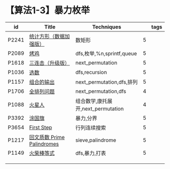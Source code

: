 # 【算法1-3】暴力枚举

| id    | Title                                                        | Techniques                         |      | tags |
| ----- | ------------------------------------------------------------ | ---------------------------------- | ---- | ---- |
| P2241 | [统计方形（数据加强版）](https://www.luogu.com.cn/problem/P2241) | 数矩形                             | 5    |      |
| P2089 | [烤鸡](https://www.luogu.com.cn/problem/P2089)               | dfs,枚举,%n,sprintf,queue          | 5    |      |
| P1618 | [三连击（升级版）](https://www.luogu.com.cn/problem/P1618)   | next_permutation                   | 5    |      |
| P1036 | [选数](https://www.luogu.com.cn/problem/P1036)               | dfs,recursion                      | 5    |      |
| P1157 | [组合的输出](https://www.luogu.com.cn/problem/P1157)         | next_permutation,dfs,排列          | 5    |      |
| P1706 | [全排列问题](https://www.luogu.com.cn/problem/P1706)         | next_permutation,dfs               | 4    |      |
| P1088 | [火星人](https://www.luogu.com.cn/problem/P1088)             | 组合数学,康托展开,next_permutation | 4    |      |
| P3392 | [涂国旗](https://www.luogu.com.cn/problem/P3392)             | 暴力,分界                          | 5    |      |
| P3654 | [First Step](https://www.luogu.com.cn/problem/P3654)         | 行列连续搜索                       | 5    |      |
| P1217 | [回文质数 Prime Palindromes](https://www.luogu.com.cn/problem/P1217) | sieve,palindrome                   | 5    |      |
| P1149 | [火柴棒等式](https://www.luogu.com.cn/problem/P1149)         | dfs,暴力,打表                      | 5    |      |
|       |                                                              |                                    |      |      |
|       |                                                              |                                    |      |      |
|       |                                                              |                                    |      |      |

